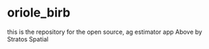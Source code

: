 # oriole_birb
this is the repository for the open source, ag estimator app Above by Stratos Spatial 
